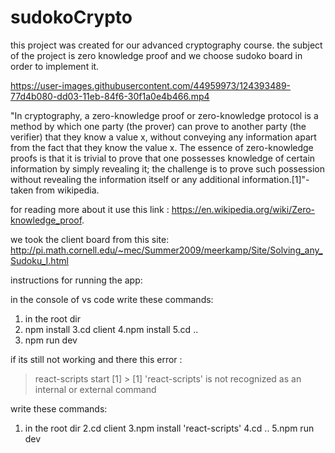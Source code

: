 # sudokoCrypto
this project was created for our advanced cryptography course.
the subject of the project is zero knowledge proof and we choose sudoko board in order to implement it.

https://user-images.githubusercontent.com/44959973/124393489-77d4b080-dd03-11eb-84f6-30f1a0e4b466.mp4

"In cryptography, a zero-knowledge proof or zero-knowledge protocol is a method by which one party (the prover) can prove to another party (the verifier) that they know a value x, without conveying any information apart from the fact that they know the value x. The essence of zero-knowledge proofs is that it is trivial to prove that one possesses knowledge of certain information by simply revealing it; the challenge is to prove such possession without revealing the information itself or any additional information.[1]"-taken from wikipedia.

for reading more about it use this link : https://en.wikipedia.org/wiki/Zero-knowledge_proof.

we took the client board from this site:
http://pi.math.cornell.edu/~mec/Summer2009/meerkamp/Site/Solving_any_Sudoku_I.html

instructions for running the app:

in the console of vs code write these commands:
1. in the root dir 
2.  npm install
3.cd client
4.npm install
5.cd ..
6. npm run dev

if its still not working and there this error :
> react-scripts start
> [1] > [1] 'react-scripts' is not recognized as an internal or external command

write these commands:
1. in the root dir 
2.cd client
3.npm install 'react-scripts'
4.cd ..
5.npm run dev
